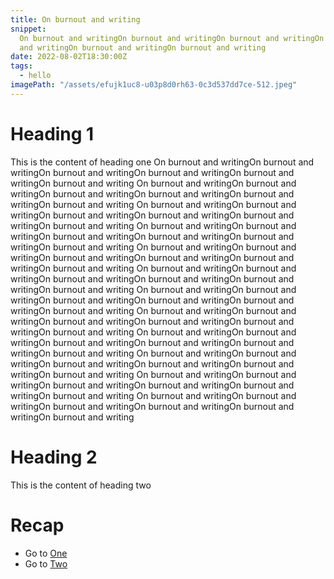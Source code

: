 ```yaml
---
title: On burnout and writing
snippet:
  On burnout and writingOn burnout and writingOn burnout and writingOn burnout
  and writingOn burnout and writingOn burnout and writing
date: 2022-08-02T18:30:00Z
tags:
  - hello
imagePath: "/assets/efujk1uc8-u03p8d0rh63-0c3d537dd7ce-512.jpeg"
---
```



# Heading 1
This is the content of heading one
 On burnout and writingOn burnout and writingOn burnout and writingOn burnout
  and writingOn burnout and writingOn burnout and writing On burnout and writingOn burnout and writingOn burnout and writingOn burnout
  and writingOn burnout and writingOn burnout and writing On burnout and writingOn burnout and writingOn burnout and writingOn burnout
  and writingOn burnout and writingOn burnout and writing On burnout and writingOn burnout and writingOn burnout and writingOn burnout
  and writingOn burnout and writingOn burnout and writing On burnout and writingOn burnout and writingOn burnout and writingOn burnout
  and writingOn burnout and writingOn burnout and writing On burnout and writingOn burnout and writingOn burnout and writingOn burnout
  and writingOn burnout and writingOn burnout and writing On burnout and writingOn burnout and writingOn burnout and writingOn burnout
  and writingOn burnout and writingOn burnout and writing On burnout and writingOn burnout and writingOn burnout and writingOn burnout
  and writingOn burnout and writingOn burnout and writing On burnout and writingOn burnout and writingOn burnout and writingOn burnout
  and writingOn burnout and writingOn burnout and writing On burnout and writingOn burnout and writingOn burnout and writingOn burnout
  and writingOn burnout and writingOn burnout and writing On burnout and writingOn burnout and writingOn burnout and writingOn burnout
  and writingOn burnout and writingOn burnout and writing On burnout and writingOn burnout and writingOn burnout and writingOn burnout
  and writingOn burnout and writingOn burnout and writing


# Heading 2
This is the content of heading two

# Recap
- Go to [One](#heading-1)
- Go to [Two](#heading-2)